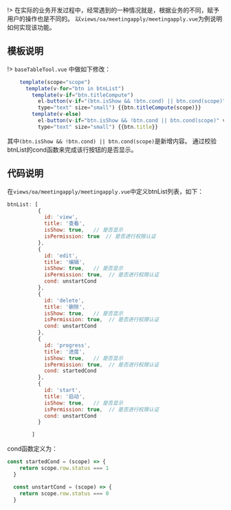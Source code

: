 !> 在实际的业务开发过程中，经常遇到的一种情况就是，根据业务的不同，赋予用户的操作也是不同的。
   以`views/oa/meetingapply/meetingapply.vue`为例说明如何实现该功能。
## 模板说明
!> `baseTableTool.vue` 中做如下修改：
```js
    template(scope="scope")
      template(v-for="btn in btnList")
        template(v-if="btn.titleCompute")
          el-button(v-if="(btn.isShow && !btn.cond) || btn.cond(scope)" v-on:click="toggle(scope.row,btn.id)"
          type="text" size="small") {{btn.titleCompute(scope)}}
        template(v-else)
          el-button(v-if="btn.isShow && !btn.cond || btn.cond(scope)" v-on:click="toggle(scope.row,btn.id)"
          type="text" size="small") {{btn.title}}
```
其中`(btn.isShow && !btn.cond) || btn.cond(scope)`是新增内容。
通过校验btnList的cond函数来完成该行按钮的是否显示。

## 代码说明
在`views/oa/meetingapply/meetingapply.vue`中定义btnList列表，如下：
```js
btnList: [
          {
            id: 'view',
            title: '查看',
            isShow: true,   // 是否显示
            isPermission: true  // 是否进行权限认证
          },
          {
            id: 'edit',
            title: '编辑',
            isShow: true,   // 是否显示
            isPermission: true,  // 是否进行权限认证
            cond: unstartCond
          },
          {
            id: 'delete',
            title: '删除',
            isShow: true,   // 是否显示
            isPermission: true,  // 是否进行权限认证
            cond: unstartCond
          },
          {
            id: 'progress',
            title: '进度',
            isShow: true,   // 是否显示
            isPermission: true,  // 是否进行权限认证
            cond: startedCond
          },
          {
            id: 'start',
            title: '启动',
            isShow: true,   // 是否显示
            isPermission: true,  // 是否进行权限认证
            cond: unstartCond
          }

        ]
```
cond函数定义为：
```js
const startedCond = (scope) => {
    return scope.row.status === 1
  }

  const unstartCond = (scope) => {
    return scope.row.status === 0
  }
```
